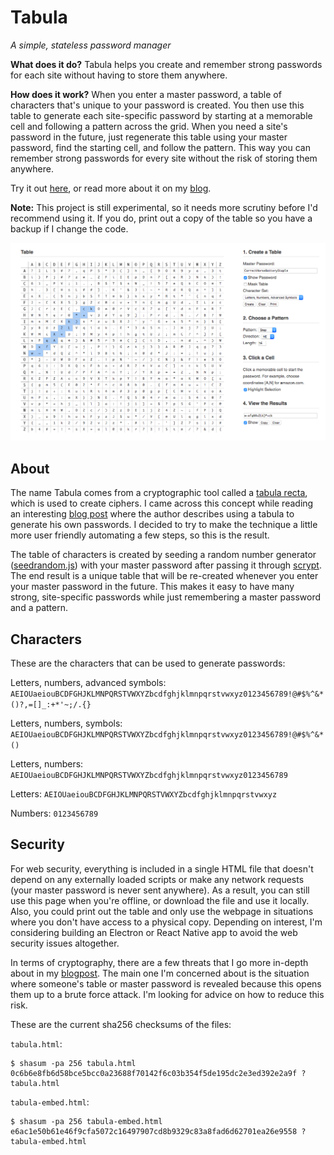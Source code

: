 # Tabula

*A simple, stateless password manager*

**What does it do?** Tabula helps you create and remember strong passwords for each site without having to store them anywhere.

**How does it work?** When you enter a master password, a table of characters that's unique to your password is created. You then use this table to generate each site-specific password by starting at a memorable cell and following a pattern across the grid. When you need a site's password in the future, just regenerate this table using your master password, find the starting cell, and follow the pattern. This way you can remember strong passwords for every site without the risk of storing them anywhere.

Try it out [here](https://pstblog.com/projects/tabula.html), or read more about it on my [blog](https://pstblog.com/2018/01/30/password-manager).

**Note:** This project is still experimental, so it needs more scrutiny before I'd recommend using it. If you do, print out a copy of the table so you have a backup if I change the code.

![Example Image](example.png) 

## About

The name Tabula comes from a cryptographic tool called a [tabula recta](https://en.wikipedia.org/wiki/Tabula_recta), which is used to create ciphers. I came across this concept while reading an interesting [blog post](http://blog.jgc.org/2010/12/write-your-passwords-down.html) where the author describes using a tabula to generate his own passwords. I decided to try to make the technique a little more user friendly automating a few steps, so this is the result.

The table of characters is created by seeding a random number generator ([seedrandom.js](https://github.com/davidbau/seedrandom)) with your master password after passing it through [scrypt](https://github.com/bitwiseshiftleft/sjcl/blob/master/core/scrypt.js). The end result is a unique table that will be re-created whenever you enter your master password in the future. This makes it easy to have many strong, site-specific passwords while just remembering a master password and a pattern.

## Characters

These are the characters that can be used to generate passwords:

Letters, numbers, advanced symbols: `AEIOUaeiouBCDFGHJKLMNPQRSTVWXYZbcdfghjklmnpqrstvwxyz0123456789!@#$%^&*()?,=[]_:+*'~;/.{}`

Letters, numbers, symbols: `AEIOUaeiouBCDFGHJKLMNPQRSTVWXYZbcdfghjklmnpqrstvwxyz0123456789!@#$%^&*()`

Letters, numbers: `AEIOUaeiouBCDFGHJKLMNPQRSTVWXYZbcdfghjklmnpqrstvwxyz0123456789`

Letters: `AEIOUaeiouBCDFGHJKLMNPQRSTVWXYZbcdfghjklmnpqrstvwxyz`

Numbers: `0123456789`

## Security

For web security, everything is included in a single HTML file that doesn't depend on any externally loaded scripts or make any network requests (your master password is never sent anywhere). As a result, you can still use this page when you're offline, or download the file and use it locally. Also, you could print out the table and only use the webpage in situations where you don't have access to a physical copy.  Depending on interest, I'm considering building an Electron or React Native app to avoid the web security issues altogether.  

In terms of cryptography, there are a few threats that I go more in-depth about in my [blogpost](https://pstblog.com/2018/01/30/password-manager).  The main one I'm concerned about is the situation where someone's table or master password is revealed because this opens them up to a brute force attack.  I'm looking for advice on how to reduce this risk.  

These are the current sha256 checksums of the files:

`tabula.html`:
```
$ shasum -pa 256 tabula.html
0c6b6e8fb6d58bce5bcc0a23688f70142f6c03b354f5de195dc2e3ed392e2a9f ?tabula.html
```

`tabula-embed.html`:
```
$ shasum -pa 256 tabula-embed.html
e6ac1e50b61e46f9cfa5072c16497907cd8b9329c83a8fad6d62701ea26e9558 ?tabula-embed.html
```
